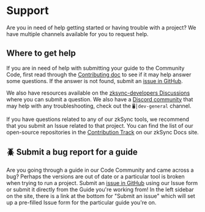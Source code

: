 # Support

Are you in need of help getting started or having trouble with a project?
We have multiple channels available for you to request help.

## Where to get help

If you are in need of help with submitting your guide to the Community Code,
first read through the [Contributing doc](CONTRIBUTING.md) to see if it may help answer some questions.
If the answer is not found, submit an [issue in GitHub](https://github.com/zkSync-Community-Hub/community-code/issues).

We also have resources available on the [zksync-developers Discussions](https://github.com/zkSync-Community-Hub/zksync-developers/discussions)
where you can submit a question. We also have a [Discord community](https://join.zksync.dev/)
that may help with any troubleshooting, check out the `🖥│dev-general` channel.

If you have questions related to any of our zkSync tools,
we recommend that you submit an Issue related to that project.
You can find the list of our open-source repositories in the
[Contribution Track](https://docs.zksync.io/build/resources/contribution-track)
on our zkSync Docs site.

## 🪲 Submit a bug report for a guide

Are you going through a guide in our Code Community and came across a bug?
Perhaps the versions are out of date or a particular tool is broken when trying to run a project.
Submit an [issue in GitHub](https://github.com/zkSync-Community-Hub/community-code/issues) using our Issue form
or submit it directly from the Guide you're working from! In the left sidebar on the site, there is a link at the bottom
for "Submit an issue" which will set up a pre-filled Issue form for the particular guide you're on.
